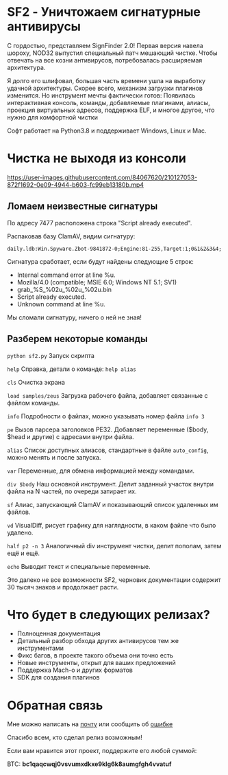 
# SF2 - Уничтожаем сигнатурные антивирусы

С гордостью, представляем SignFinder 2.0! Первая версия навела шороху, NOD32 выпустил специальный патч мешающий чистке. Чтобы отвечать на все козни антивирусов, потребовалась расширяемая архитектура. 

Я долго его шлифовал, большая часть времени ушла на выработку удачной архитектуры. Скорее всего, механизм загрузки плагинов изменится. Но инструмент мечты фактически готов: Появилась интерактивная консоль, команды, добавляемые плагинами, алиасы, проекция виртуальных адресов, поддержка ELF, и многое другое, что нужно для комфортной чистки

Софт работает на Python3.8 и поддерживает Windows, Linux и Mac.

# Чистка не выходя из консоли

https://user-images.githubusercontent.com/84067620/210127053-872f1692-0e09-4944-b603-fc99eb13180b.mp4

## Ломаем неизвестные сигнатуры 

По адресу 7477 расположена строка "Script already executed".

Распаковав базу ClamAV, видим сигнатуру:

`daily.ldb:Win.Spyware.Zbot-9841872-0;Engine:81-255,Target:1;0&1&2&3&4;`

Сигнатура сработает, если будут найдены следующие 5 строк:
- Internal command error at line %u.
- Mozilla/4.0 (compatible; MSIE 6.0; Windows NT 5.1; SV1)
- grab_%S_%02u_%02u_%02u.bin
- Script already executed.
- Unknown command at line %u.

Мы сломали сигнатуру, ничего о ней не зная!

## Разберем некоторые команды

`python sf2.py` Запуск скрипта

`help` Справка, детали о команде: `help alias`

`cls` Очистка экрана

`load samples/zeus` Загрузка рабочего файла, добавляет связанные с файлом команды.

`info` Подробности о файлах, можно указывать номер файла `info 3`

`pe` Вызов парсера заголовков PE32. Добавляет переменные ($body, $head и другие) с адресами внутри файла.

`alias` Список доступных алиасов, стандартные в файле `auto_config`, можно менять и после запуска.

`var` Переменные, для обмена информацией между командами.

`div $body` Наш основной инструмент. Делит заданный участок внутри файла на N частей, по очереди затирает их.  

`sf` Алиас, запускающий ClamAV и показывающий список удаленных им файлов.

`vd` VisualDiff, рисует графику для наглядности, в каком файле что было удалено.

`half p2 -n 3` Аналогичный div инструмент чистки, делит пополам, затем ещё и ещё. 

`echo` Выводит текст и специальные переменные.

Это далеко не все возможности SF2, черновик документации содержит 30 тысяч знаков и продолжает расти.

# Что будет в следующих релизах?

- Полноценная документация
- Детальный разбор обхода других антивирусов тем же инструментами
- Фикс багов, в проекте такого объема они точно есть
- Новые инструменты, открыт для ваших предложений
- Поддержка Mach-o и других форматов
- SDK для создания плагинов

# Обратная связь

Мне можно написать на [почту](mailto:d3ranged_blog@proton.me) или сообщить об [ошибке](https://github.com/d3ranged/sf2/issues)

Спасибо всем, кто сделал релиз возможным!

Если вам нравится этот проект, поддержите его любой суммой:

BTC: **bc1qaqcwqj0vsvumxdkxe9klg6k8aumgfgh4vvatuf**
